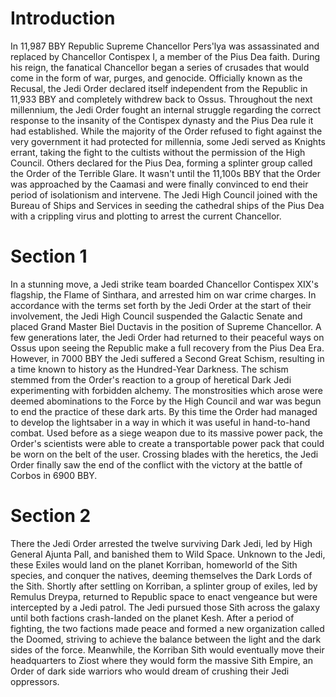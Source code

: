 # Introduction

In 11,987 BBY Republic Supreme Chancellor Pers'lya was assassinated and replaced by Chancellor Contispex I, a member of the Pius Dea faith.
During his reign, the fanatical Chancellor began a series of crusades that would come in the form of war, purges, and genocide.
Officially known as the Recusal, the Jedi Order declared itself independent from the Republic in 11,933 BBY and completely withdrew back to Ossus.
Throughout the next millennium, the Jedi Order fought an internal struggle regarding the correct response to the insanity of the Contispex dynasty and the Pius Dea rule it had established.
While the majority of the Order refused to fight against the very government it had protected for millennia, some Jedi served as Knights errant, taking the fight to the cultists without the permission of the High Council.
Others declared for the Pius Dea, forming a splinter group called the Order of the Terrible Glare.
It wasn't until the 11,100s BBY that the Order was approached by the Caamasi and were finally convinced to end their period of isolationism and intervene.
The Jedi High Council joined with the Bureau of Ships and Services in seeding the cathedral ships of the Pius Dea with a crippling virus and plotting to arrest the current Chancellor.

# Section 1

In a stunning move, a Jedi strike team boarded Chancellor Contispex XIX's flagship, the Flame of Sinthara, and arrested him on war crime charges.
In accordance with the terms set forth by the Jedi Order at the start of their involvement, the Jedi High Council suspended the Galactic Senate and placed Grand Master Biel Ductavis in the position of Supreme Chancellor.
A few generations later, the Jedi Order had returned to their peaceful ways on Ossus upon seeing the Republic make a full recovery from the Pius Dea Era.
However, in 7000 BBY the Jedi suffered a Second Great Schism, resulting in a time known to history as the Hundred-Year Darkness.
The schism stemmed from the Order's reaction to a group of heretical Dark Jedi experimenting with forbidden alchemy.
The monstrosities which arose were deemed abominations to the Force by the High Council and war was begun to end the practice of these dark arts.
By this time the Order had managed to develop the lightsaber in a way in which it was useful in hand-to-hand combat.
Used before as a siege weapon due to its massive power pack, the Order's scientists were able to create a transportable power pack that could be worn on the belt of the user.
Crossing blades with the heretics, the Jedi Order finally saw the end of the conflict with the victory at the battle of Corbos in 6900 BBY.

# Section 2

There the Jedi Order arrested the twelve surviving Dark Jedi, led by High General Ajunta Pall, and banished them to Wild Space.
Unknown to the Jedi, these Exiles would land on the planet Korriban, homeworld of the Sith species, and conquer the natives, deeming themselves the Dark Lords of the Sith.
Shortly after settling on Korriban, a splinter group of exiles, led by Remulus Dreypa, returned to Republic space to enact vengeance but were intercepted by a Jedi patrol.
The Jedi pursued those Sith across the galaxy until both factions crash-landed on the planet Kesh.
After a period of fighting, the two factions made peace and formed a new organization called the Doomed, striving to achieve the balance between the light and the dark sides of the force.
Meanwhile, the Korriban Sith would eventually move their headquarters to Ziost where they would form the massive Sith Empire, an Order of dark side warriors who would dream of crushing their Jedi oppressors.
